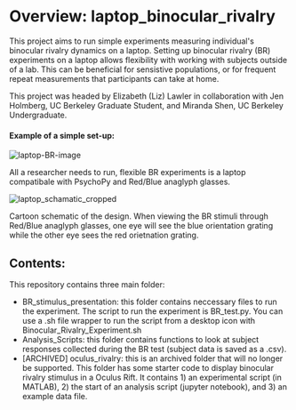 # Overview: laptop_binocular_rivalry
This project aims to run simple experiments measuring individual's binocular rivalry dynamics on a laptop. Setting up binocular rivalry (BR) experiments on a laptop allows flexibility with working with subjects outside of a lab. This can be beneficial for sensistive populations, or for frequent repeat measurements that participants can take at home. 

This project was headed by Elizabeth (Liz) Lawler in collaboration with Jen Holmberg, UC Berkeley Graduate Student, and Miranda Shen, UC Berkeley Undergraduate. 


#### Example of a simple set-up:
![laptop-BR-image](https://user-images.githubusercontent.com/19734455/151236501-85c210e1-6686-4acd-9ac1-28ee36aa0a40.png)

All a researcher needs to run, flexible BR experiments is a laptop compatibale with PsychoPy and Red/Blue anaglyph glasses. 

![laptop_schamatic_cropped](https://user-images.githubusercontent.com/19734455/151236776-fffa9a68-02d4-4135-bf68-28483e762e31.png)

Cartoon schematic of the design. When viewing the BR stimuli through Red/Blue anaglyph glasses, one eye will see the blue orientation grating while the other eye sees the red orietnation grating. 


## Contents:
This repository contains three main folder:
  - BR_stimulus_presentation: this folder contains neccessary files to run the experiment. The script to run the experiment is BR_test.py. You can use a .sh file wrapper to run the script from a desktop icon with Binocular_Rivalry_Experiment.sh
  - Analysis_Scripts: this folder contains functions to look at subject responses collected during the BR test (subject data is saved as a .csv). 
  - [ARCHIVED] oculus_rivalry: this is an archived folder that will no longer be supported. This folder has some starter code to display binocular rivalry stimulus in a Oculus Rift. It contains 1) an experimental script (in MATLAB), 2) the start of an analysis script (jupyter notebook), and 3) an example data file.
